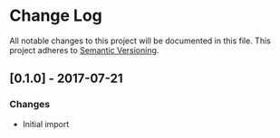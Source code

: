 # Change Log

All notable changes to this project will be documented in this file.
This project adheres to [Semantic Versioning](http://semver.org/).

## [0.1.0] - 2017-07-21
### Changes
- Initial import
